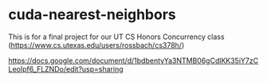 # cuda-nearest-neighbors
This is for a final project for our UT CS Honors Concurrency class (https://www.cs.utexas.edu/users/rossbach/cs378h/)


https://docs.google.com/document/d/1bdbentyYa3NTMB06gCdlKK35iY7zCLeoIpf6_FLZNDo/edit?usp=sharing